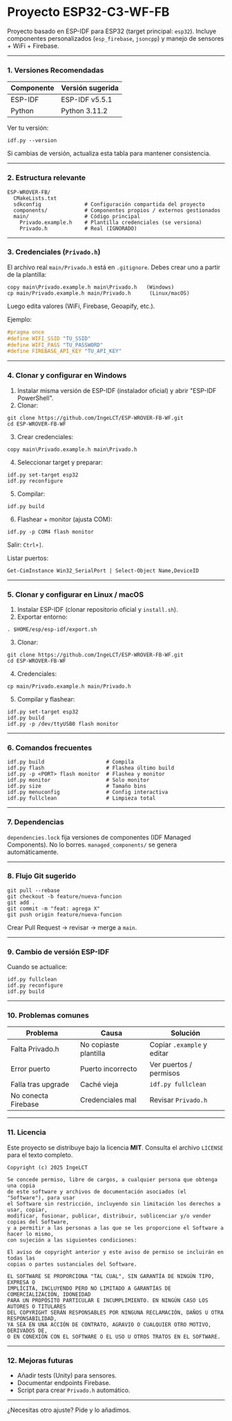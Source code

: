 # Proyecto ESP32-C3-WF-FB

Proyecto basado en ESP-IDF para ESP32 (target principal: `esp32`). Incluye componentes personalizados (`esp_firebase`, `jsoncpp`) y manejo de sensores + WiFi + Firebase.

---
### 1. Versiones Recomendadas
| Componente | Versión sugerida |
|------------|------------------|
| ESP-IDF    | ESP-IDF v5.5.1   |
| Python     | Python 3.11.2    |

Ver tu versión:
```
idf.py --version
```

Si cambias de versión, actualiza esta tabla para mantener consistencia.

---
### 2. Estructura relevante
```
ESP-WROVER-FB/
  CMakeLists.txt
  sdkconfig              # Configuración compartida del proyecto
  components/            # Componentes propios / externos gestionados
  main/                  # Código principal
    Privado.example.h    # Plantilla credenciales (se versiona)
    Privado.h            # Real (IGNORADO)
```

---
### 3. Credenciales (`Privado.h`)
El archivo real `main/Privado.h` está en `.gitignore`. Debes crear uno a partir de la plantilla:
```
copy main\Privado.example.h main\Privado.h   (Windows)
cp main/Privado.example.h main/Privado.h      (Linux/macOS)
```
Luego edita valores (WiFi, Firebase, Geoapify, etc.).

Ejemplo:
```c
#pragma once
#define WIFI_SSID "TU_SSID"
#define WIFI_PASS "TU_PASSWORD"
#define FIREBASE_API_KEY "TU_API_KEY"
```

---
### 4. Clonar y configurar en Windows
1. Instalar misma versión de ESP-IDF (instalador oficial) y abrir "ESP-IDF PowerShell".
2. Clonar:
```
git clone https://github.com/IngeLCT/ESP-WROVER-FB-WF.git
cd ESP-WROVER-FB-WF
```
3. Crear credenciales:
```
copy main\Privado.example.h main\Privado.h
```
4. Seleccionar target y preparar:
```
idf.py set-target esp32
idf.py reconfigure
```
5. Compilar:
```
idf.py build
```
6. Flashear + monitor (ajusta COM):
```
idf.py -p COM4 flash monitor
```
Salir: `Ctrl+]`.

Listar puertos:
```
Get-CimInstance Win32_SerialPort | Select-Object Name,DeviceID
```

---
### 5. Clonar y configurar en Linux / macOS
1. Instalar ESP-IDF (clonar repositorio oficial y `install.sh`).
2. Exportar entorno:
```
. $HOME/esp/esp-idf/export.sh
```
3. Clonar:
```
git clone https://github.com/IngeLCT/ESP-WROVER-FB-WF.git
cd ESP-WROVER-FB-WF
```
4. Credenciales:
```
cp main/Privado.example.h main/Privado.h
```
5. Compilar y flashear:
```
idf.py set-target esp32
idf.py build
idf.py -p /dev/ttyUSB0 flash monitor
```

---
### 6. Comandos frecuentes
```
idf.py build                    # Compila
idf.py flash                    # Flashea último build
idf.py -p <PORT> flash monitor  # Flashea y monitor
idf.py monitor                  # Solo monitor
idf.py size                     # Tamaño bins
idf.py menuconfig               # Config interactiva
idf.py fullclean                # Limpieza total
```

---
### 7. Dependencias
`dependencies.lock` fija versiones de componentes (IDF Managed Components). No lo borres. `managed_components/` se genera automáticamente.

---
### 8. Flujo Git sugerido
```
git pull --rebase
git checkout -b feature/nueva-funcion
git add .
git commit -m "feat: agrega X"
git push origin feature/nueva-funcion
```
Crear Pull Request -> revisar -> merge a `main`.

---
### 9. Cambio de versión ESP-IDF
Cuando se actualice:
```
idf.py fullclean
idf.py reconfigure
idf.py build
```

---
### 10. Problemas comunes
| Problema | Causa | Solución |
|----------|-------|----------|
| Falta Privado.h | No copiaste plantilla | Copiar `.example` y editar |
| Error puerto | Puerto incorrecto | Ver puertos / permisos |
| Falla tras upgrade | Caché vieja | `idf.py fullclean` |
| No conecta Firebase | Credenciales mal | Revisar `Privado.h` |

---
### 11. Licencia
Este proyecto se distribuye bajo la licencia **MIT**. Consulta el archivo `LICENSE` para el texto completo.
```
Copyright (c) 2025 IngeLCT

Se concede permiso, libre de cargos, a cualquier persona que obtenga una copia
de este software y archivos de documentación asociados (el "Software"), para usar
el Software sin restricción, incluyendo sin limitación los derechos a usar, copiar,
modificar, fusionar, publicar, distribuir, sublicenciar y/o vender copias del Software,
y a permitir a las personas a las que se les proporcione el Software a hacer lo mismo,
con sujeción a las siguientes condiciones:

El aviso de copyright anterior y este aviso de permiso se incluirán en todas las
copias o partes sustanciales del Software.

EL SOFTWARE SE PROPORCIONA "TAL CUAL", SIN GARANTÍA DE NINGÚN TIPO, EXPRESA O
IMPLÍCITA, INCLUYENDO PERO NO LIMITADO A GARANTÍAS DE COMERCIALIZACIÓN, IDONEIDAD
PARA UN PROPÓSITO PARTICULAR E INCUMPLIMIENTO. EN NINGÚN CASO LOS AUTORES O TITULARES
DEL COPYRIGHT SERÁN RESPONSABLES POR NINGUNA RECLAMACIÓN, DAÑOS U OTRA RESPONSABILIDAD,
YA SEA EN UNA ACCIÓN DE CONTRATO, AGRAVIO O CUALQUIER OTRO MOTIVO, DERIVADOS DE,
O EN CONEXIÓN CON EL SOFTWARE O EL USO U OTROS TRATOS EN EL SOFTWARE.
```

---
### 12. Mejoras futuras
- Añadir tests (Unity) para sensores.
- Documentar endpoints Firebase.
- Script para crear `Privado.h` automático.

---
¿Necesitas otro ajuste? Pide y lo añadimos.
